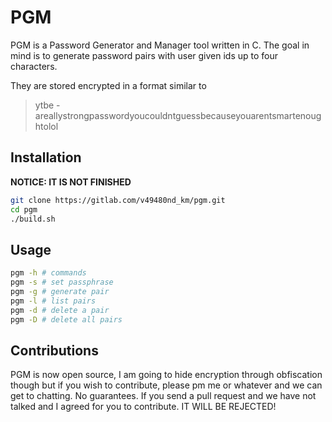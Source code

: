# PGM
PGM is a Password Generator and Manager tool written in C. The goal in mind is
to generate password pairs with user given ids up to four characters.

They are stored encrypted in a format similar to 
> ytbe - areallystrongpasswordyoucouldntguessbecauseyouarentsmartenoughtolol

## Installation
**NOTICE: IT IS NOT FINISHED**

```bash
git clone https://gitlab.com/v49480nd_km/pgm.git
cd pgm
./build.sh
```

## Usage
```bash
pgm -h # commands
pgm -s # set passphrase
pgm -g # generate pair
pgm -l # list pairs
pgm -d # delete a pair
pgm -D # delete all pairs
```

## Contributions
PGM is now open source, I am going to hide encryption through obfiscation though
but if you wish to contribute, please pm me or whatever and we can get to chatting.
No guarantees. If you send a pull request and we have not talked and I agreed
for you to contribute. IT WILL BE REJECTED!
